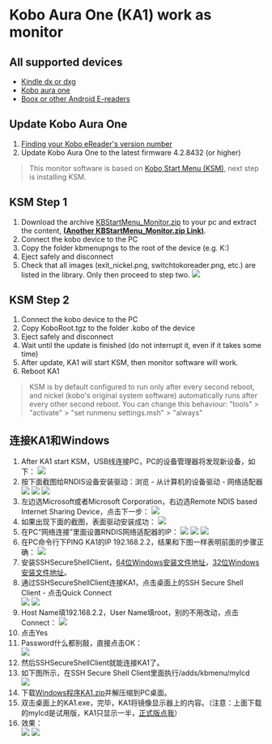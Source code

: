 # Kobo Aura One (KA1) work as monitor #
## All supported devices ##
- [Kindle dx or dxg](https://github.com/nahtethan/dxg-display/blob/master/DXG.md)
- [Kobo aura one](https://github.com/nahtethan/dxg-display/blob/master/e-reader/KOBOen.md)
- [Boox or other Android E-readers](https://github.com/nahtethan/dxg-display/blob/master/BOOXen.md)
## Update Kobo Aura One ##
1. [Finding your Kobo eReader's version number](https://www.kobo.com/help/en-US/article/3092/updating-your-kobo-ereader)
2. Update Kobo Aura One to the latest firmware 4.2.8432 (or higher)
> This monitor software is based on [Kobo Start Menu (KSM)](http://www.mobileread.mobi/forums/showthread.php?t=266821), next step is installing KSM.
## KSM Step 1 ##
1. Download the archive [KBStartMenu_Monitor.zip](https://raw.githubusercontent.com/nahtethan/dxg-display/master/00-binary/KBStartMenu_Monitor.zip) to your pc and extract the content, **[(Another KBStartMenu_Monitor.zip Link)](http://pan.baidu.com/s/1o80n8Gq)**.
2. Connect the kobo device to the PC
3. Copy the folder kbmenupngs to the root of the device (e.g. K:\)
4. Eject safely and disconnect
5. Check that all images (exit_nickel.png, switchtokoreader.png, etc.) are listed in the library. Only then proceed to step two.
![](https://github.com/nahtethan/dxg-display/blob/master/99-pictures/KAO_02.jpg)
## KSM Step 2 ##
1. Connect the kobo device to the PC
2. Copy KoboRoot.tgz to the folder .kobo of the device
3. Eject safely and disconnect
4. Wait until the update is finished (do not interrupt it, even if it takes some time)
5. After update, KA1 will start KSM, then monitor software will work.
6. Reboot KA1
> KSM is by default configured to run only after every second reboot, and nickel (kobo's original system software) automatically runs after every other second reboot. You can change this behaviour: "tools" > "activate" > "set runmenu settings.msh" > "always"
## 连接KA1和Windows ##
1. After KA1 start KSM，USB线连接PC，PC的设备管理器将发现新设备，如下：
![](https://github.com/nahtethan/dxg-display/blob/master/99-pictures/RNDIS01.jpg)
2. 按下面截图给RNDIS设备安装驱动：浏览 - 从计算机的设备驱动 - 网络适配器
![](https://github.com/nahtethan/dxg-display/blob/master/99-pictures/RNDIS02.jpg)
![](https://github.com/nahtethan/dxg-display/blob/master/99-pictures/RNDIS03.jpg)
![](https://github.com/nahtethan/dxg-display/blob/master/99-pictures/RNDIS04.jpg)
3. 左边选Microsoft或者Microsoft Corporation，右边选Remote NDIS based Internet Sharing Device，点击下一步：
![](https://github.com/nahtethan/dxg-display/blob/master/99-pictures/RNDIS05.jpg)
4. 如果出现下面的截图，表面驱动安装成功：
![](https://github.com/nahtethan/dxg-display/blob/master/99-pictures/RNDIS06.jpg)
5. 在PC“网络连接”里面设置RNDIS网络适配器的IP：
![](https://github.com/nahtethan/dxg-display/blob/master/99-pictures/RNDIS08.jpg)
![](https://github.com/nahtethan/dxg-display/blob/master/99-pictures/RNDIS09.jpg)
![](https://github.com/nahtethan/dxg-display/blob/master/99-pictures/RNDIS10.jpg)
6. 在PC命令行下PING KA1的IP 192.168.2.2，结果和下图一样表明前面的步骤正确：
![](https://github.com/nahtethan/dxg-display/blob/master/99-pictures/RNDIS11.jpg)
7. 安装SSHSecureShellClient，[64位Windows安装文件地址](http://pan.baidu.com/s/1rvIZ8)，[32位Windows安装文件地址](http://pan.baidu.com/s/1o6OhpjW)。
8. 通过SSHSecureShellClient连接KA1，点击桌面上的SSH Secure Shell Client - 点击Quick Connect  
![](https://github.com/nahtethan/dxg-display/blob/master/99-pictures/01.jpg)
![](https://github.com/nahtethan/dxg-display/blob/master/99-pictures/02.jpg)
9. Host Name填192.168.2.2，User Name填root，别的不用改动，点击Connect：
![](https://github.com/nahtethan/dxg-display/blob/master/99-pictures/03.jpg)
10. 点击Yes
11. Password什么都别敲，直接点击OK：  
![](https://github.com/nahtethan/dxg-display/blob/master/99-pictures/04.png)
12. 然后SSHSecureShellClient就能连接KA1了。
13. 如下图所示，在SSH Secure Shell Client里面执行/adds/kbmenu/mylcd  
![](https://github.com/nahtethan/dxg-display/blob/master/99-pictures/KAO_04.jpg)
14. 下载[Windows程序KA1.zip](https://raw.githubusercontent.com/nahtethan/dxg-display/master/00-binary/KA1.zip)并解压缩到PC桌面。
15. 双击桌面上的KA1.exe，完毕，KA1将镜像显示器上的内容。（注意：上面下载的mylcd是试用版，KA1只显示一半，[正式版点我](https://item.taobao.com/item.htm?id=520024244524)）
16. 效果：  
![](https://github.com/nahtethan/dxg-display/blob/master/99-pictures/IMG_3664.JPG)
![](https://github.com/nahtethan/dxg-display/blob/master/99-pictures/IMG_3665.JPG)
